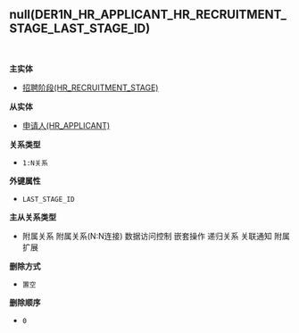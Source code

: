 ## null(DER1N_HR_APPLICANT_HR_RECRUITMENT_STAGE_LAST_STAGE_ID) <!-- {docsify-ignore-all} -->



<br>
<p class="panel-title"><b>主实体</b></p>

* [招聘阶段(HR_RECRUITMENT_STAGE)](module/hr/hr_recruitment_stage)

<p class="panel-title"><b>从实体</b></p>

* [申请人(HR_APPLICANT)](module/hr/hr_applicant)

<p class="panel-title"><b>关系类型</b></p>

* `1:N关系`

<p class="panel-title"><b>外键属性</b></p>

* `LAST_STAGE_ID`

<p class="panel-title"><b>主从关系类型</b></p>

* <i class="fa fa-square"/></i> 附属关系 <i class="fa fa-square"/></i> 附属关系(N:N连接) <i class="fa fa-square"/></i> 数据访问控制 <i class="fa fa-square"/></i> 嵌套操作 <i class="fa fa-square"/></i> 递归关系 <i class="fa fa-square"/></i> 关联通知 <i class="fa fa-square"/></i> 附属扩展

<p class="panel-title"><b>删除方式</b></p>

* `置空`

<p class="panel-title"><b>删除顺序</b></p>

* `0`
